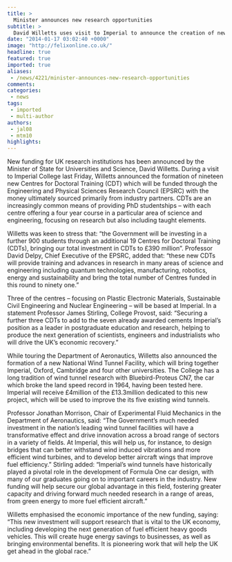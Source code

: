```yaml
---
title: >
  Minister announces new research opportunities
subtitle: >
  David Willetts uses visit to Imperial to announce the creation of new Doctoral Training Centres
date: "2014-01-17 03:02:40 +0000"
image: "http://felixonline.co.uk/"
headline: true
featured: true
imported: true
aliases:
 - /news/4221/minister-announces-new-research-opportunities
comments:
categories:
 - news
tags:
 - imported
 - multi-author
authors:
 - jal08
 - mtm10
highlights:
---
```


New funding for UK research institutions has been announced by the Minister of State for Universities and Science, David Willetts. During a visit to Imperial College last Friday, Willetts announced the formation of nineteen new Centres for Doctoral Training (CDT) which will be funded through the Engineering and Physical Sciences Research Council (EPSRC) with the money ultimately sourced primarily from industry partners. CDTs are an increasingly common means of providing PhD studentships – with each centre offering a four year course in a particular area of science and engineering, focusing on research but also including taught elements.

Willetts was keen to stress that: “the Government will be investing in a further 900 students through an additional 19 Centres for Doctoral Training (CDTs), bringing our total investment in CDTs to £390 million”. Professor David Delpy, Chief Executive of the EPSRC, added that: “these new CDTs will provide training and advances in research in many areas of science and engineering including quantum technologies, manufacturing, robotics, energy and sustainability and bring the total number of Centres funded in this round to ninety one.”

Three of the centres – focusing on Plastic Electronic Materials, Sustainable Civil Engineering and Nuclear Engineering – will be based at Imperial. In a statement Professor James Stirling, College Provost, said: “Securing a further three CDTs to add to the seven already awarded cements Imperial’s position as a leader in postgraduate education and research, helping to produce the next generation of scientists, engineers and industrialists who will drive the UK’s economic recovery.”

While touring the Department of Aeronautics, Willetts also announced the formation of a new National Wind Tunnel Facility, which will bring together Imperial, Oxford, Cambridge and four other universities. The College has a long tradition of wind tunnel research with Bluebird-Proteus CN7, the car which broke the land speed record in 1964, having been tested here. Imperial will receive £4million of the £13.3million dedicated to this new project, which will be used to improve the its five existing wind tunnels.

Professor Jonathan Morrison, Chair of Experimental Fluid Mechanics in the Department of Aeronautics, said: “The Government’s much needed investment in the nation’s leading wind tunnel facilities will have a transformative effect and drive innovation across a broad range of sectors in a variety of fields. At Imperial, this will help us, for instance, to design bridges that can better withstand wind induced vibrations and more efficient wind turbines, and to develop better aircraft wings that improve fuel efficiency.” Stirling added: “Imperial’s wind tunnels have historically played a pivotal role in the development of Formula One car design, with many of our graduates going on to important careers in the industry. New funding will help secure our global advantage in this field, fostering greater capacity and driving forward much needed research in a range of areas, from green energy to more fuel efficient aircraft.”

Willetts emphasised the economic importance of the new funding, saying: “This new investment will support research that is vital to the UK economy, including developing the next generation of fuel efficient heavy goods vehicles. This will create huge energy savings to businesses, as well as bringing environmental benefits. It is pioneering work that will help the UK get ahead in the global race.”

